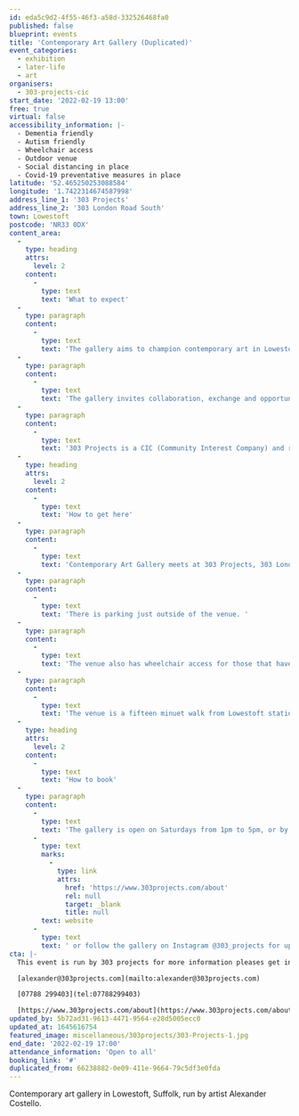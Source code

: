 ```yaml
---
id: eda5c9d2-4f55-46f3-a58d-332526468fa0
published: false
blueprint: events
title: 'Contemporary Art Gallery (Duplicated)'
event_categories:
  - exhibition
  - later-life
  - art
organisers:
  - 303-projects-cic
start_date: '2022-02-19 13:00'
free: true
virtual: false
accessibility_information: |-
  - Dementia friendly 
  - Autism friendly
  - Wheelchair access
  - Outdoor venue 
  - Social distancing in place 
  - Covid-19 preventative measures in place
latitude: '52.465250253088584'
longitude: '1.7422314674587998'
address_line_1: '303 Projects'
address_line_2: '303 London Road South'
town: Lowestoft
postcode: 'NR33 0DX'
content_area:
  -
    type: heading
    attrs:
      level: 2
    content:
      -
        type: text
        text: 'What to expect'
  -
    type: paragraph
    content:
      -
        type: text
        text: 'The gallery aims to champion contemporary art in Lowestoft and engage and enrich the community through the promotion and delivery of a high quality contemporary art programme of diverse and inclusive exhibitions, screenings and talks by and with local, national and internationally recognised and renowned artists. '
  -
    type: paragraph
    content:
      -
        type: text
        text: 'The gallery invites collaboration, exchange and opportunities with local, national and international artists, arts organisations and institutions.'
  -
    type: paragraph
    content:
      -
        type: text
        text: '303 Projects is a CIC (Community Interest Company) and run for the particular benefit of the Lowestoft community, as well as encourage a broader visiting public to the area.'
  -
    type: heading
    attrs:
      level: 2
    content:
      -
        type: text
        text: 'How to get here'
  -
    type: paragraph
    content:
      -
        type: text
        text: 'Contemporary Art Gallery meets at 303 Projects, 303 London Road South, Lowestoft, NR33 0DX.'
  -
    type: paragraph
    content:
      -
        type: text
        text: 'There is parking just outside of the venue. '
  -
    type: paragraph
    content:
      -
        type: text
        text: 'The venue also has wheelchair access for those that have accessibility needs. '
  -
    type: paragraph
    content:
      -
        type: text
        text: 'The venue is a fifteen minuet walk from Lowestoft station and is there is Lorne park road bus stop a short walk from the venue.'
  -
    type: heading
    attrs:
      level: 2
    content:
      -
        type: text
        text: 'How to book'
  -
    type: paragraph
    content:
      -
        type: text
        text: 'The gallery is open on Saturdays from 1pm to 5pm, or by appointment. To enter on Saturdays, there is no need to book ahead. Please see the '
      -
        type: text
        marks:
          -
            type: link
            attrs:
              href: 'https://www.303projects.com/about'
              rel: null
              target: _blank
              title: null
        text: website
      -
        type: text
        text: ' or follow the gallery on Instagram @303_projects for up to date information on exhibitions and events. '
cta: |-
  This event is run by 303 projects for more information pleases get in touch via:

  [alexander@303projects.com](mailto:alexander@303projects.com)

  [07788 299403](tel:07788299403)

  [https://www.303projects.com/about](https://www.303projects.com/about)
updated_by: 5b72ad31-9613-4471-9564-e28d5005ecc0
updated_at: 1645616754
featured_image: miscellaneous/303projects/303-Projects-1.jpg
end_date: '2022-02-19 17:00'
attendance_information: 'Open to all'
booking_link: '#'
duplicated_from: 66238882-0e09-411e-9664-79c5df3e0fda
---
```

Contemporary art gallery in Lowestoft, Suffolk, run by artist Alexander Costello.